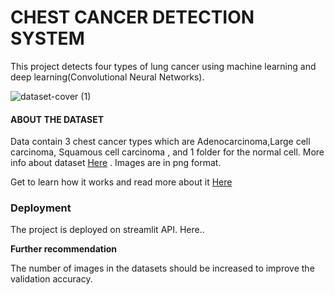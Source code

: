 # CHEST CANCER DETECTION SYSTEM
This project detects four types of lung cancer using machine learning and deep learning(Convolutional Neural Networks).

![dataset-cover (1)](https://github.com/Ntaaboo/Chest-Cancer-Detection/assets/74633312/9f763be7-79fd-41b6-8fdb-27c4e5dfccea)

#### ABOUT THE DATASET
Data contain 3 chest cancer types which are Adenocarcinoma,Large cell carcinoma, Squamous cell carcinoma , and 1 folder for the normal cell. More info about dataset [Here](https://www.kaggle.com/datasets/mohamedhanyyy/chest-ctscan-images) . Images are in png format.

Get to learn how it works and read more about it [Here](https://medium.com/@josephbowyer5)


### Deployment
The project is deployed on streamlit API. Here..

**Further recommendation**

The number of images in the datasets should be increased to improve the validation accuracy.

